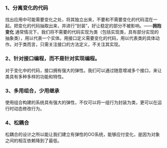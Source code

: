 ### 1、分离变化的代码
找出应用中可能需要变化之处，将其独立出来，不要和不需要变化的代码混在一起。把变化的代码抽取出来，并进行“封装”，好让稳定的部分不被影响。——**拥抱变化**
通常情况下，我们将不需要的代码实现为类（包括实现类，具有部分实现的抽象类），用以代表一个实体。用接口定义需要变化的代码，用以代表类的具体动作。对于类而言，只需关注接口的方法定义，不关注其实现。

### 2、针对接口编程，而不是针对实现编程。
对于变化中的代码，接口拥有强大的弹性。我们可以通过随意增减多个接口，来让类具有多种多样的功能和特性。

### 3、多用组合，少用继承
使用组合构建的系统具有强大的弹性，不仅可以将一组行为封装为类，更可以在运行时动态修改行为。

### 4、松耦合
松耦合的设计之所以能让我们建立有弹性的OO系统，能够应付变化，是因为对象之间的相互依赖降到了最低。